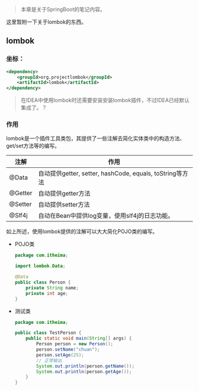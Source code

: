 > 本章是关于SpringBoot的笔记内容。

这里暂附一下关于lombok的东西。

## lombok

### 坐标：

```xml
<dependency>
    <groupId>org.projectlombok</groupId>
    <artifactId>lombok</artifactId>
</dependency>
```

> 在IDEA中使用lombok时还需要安装安装lombok插件，不过IDEA已经默认集成了。？

### 作用

lombok是一个插件工具类包，其提供了一些注解去简化实体类中的构造方法、get/set方法等的编写。

| 注解    | 作用                                                      |
| ------- | --------------------------------------------------------- |
| @Data   | 自动提供getter,  setter, hashCode, equals, toString等方法 |
| @Getter | 自动提供getter方法                                        |
| @Setter | 自动提供setter方法                                        |
| @Slf4j  | 自动在Bean中提供log变量，使用slf4j的日志功能。            |

如上所述，使用lombok提供的注解可以大大简化POJO类的编写。

- POJO类

    ```java
    package com.itheima;
    
    import lombok.Data;
    
    @Data
    public class Person {
        private String name;
        private int age;
    }
    ```

- 测试类

    ```java
    package com.itheima;
    
    public class TestPerson {
        public static void main(String[] args) {
            Person person = new Person();
            person.setName("chuan");
            person.setAge(25);
            // 正常输出
            System.out.println(person.getName());
            System.out.println(person.getAge());
        }
    }
    ```



